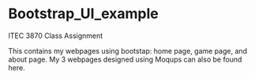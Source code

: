 # Bootstrap_UI_example
ITEC 3870 Class Assignment

This contains my webpages using bootstap: home page, game page, and about page.
My 3 webpages designed using Moqups can also be found here.